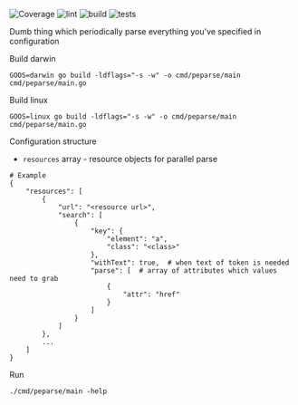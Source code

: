 ![Coverage](https://img.shields.io/badge/Coverage-80.0%25-brightgreen)
![lint](https://github.com/jxcorra/peparse/actions/workflows/lint.yaml/badge.svg)
![build](https://github.com/jxcorra/peparse/actions/workflows/build.yaml/badge.svg)
![tests](https://github.com/jxcorra/peparse/actions/workflows/test.yaml/badge.svg)

Dumb thing which periodically parse everything you've specified in configuration

Build darwin
```
GOOS=darwin go build -ldflags="-s -w" -o cmd/peparse/main cmd/peparse/main.go
```

Build linux
```
GOOS=linux go build -ldflags="-s -w" -o cmd/peparse/main cmd/peparse/main.go
```

Configuration structure

- `resources` array - resource objects for parallel parse
```
# Example
{
    "resources": [
        {
            "url": "<resource url>",
            "search": [
                {
                    "key": {
                        "element": "a",
                        "class": "<class>"
                    },
                    "withText": true,  # when text of token is needed
                    "parse": [  # array of attributes which values need to grab
                        {
                            "attr": "href"
                        }
                    ]
                }
            ]
        },
        ...
    ]
}
```

Run
```
./cmd/peparse/main -help
```
